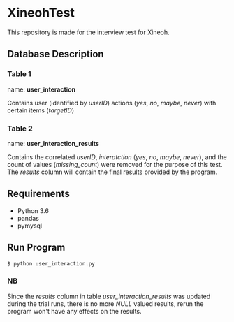 # XineohTest
This repository is made for the interview test for Xineoh.

## Database Description

### Table 1
name: **user_interaction**

Contains user (identified by *userID*) actions (*yes*, *no*, *maybe*, *never*) with certain items (*targetID*)


### Table 2
name: **user_interaction_results**

Contains the correlated *userID*, *interatction* (*yes*, *no*, *maybe*, *never*), and the count of values (*missing_count*) were removed for the purpose of this test. The *results* column will contain the final results provided by the program.

## Requirements
* Python 3.6
* pandas
* pymysql

## Run Program
```
$ python user_interaction.py
```

### NB
Since the *results* column in table *user_interaction_results* was updated during the trial runs, there is no more *NULL* valued results, rerun the program won't have any effects on the results.
